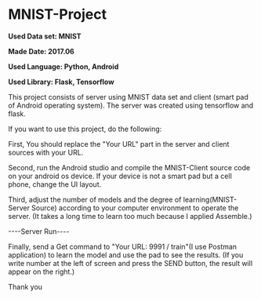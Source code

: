 # MNIST-Project

**Used Data set: MNIST** 

**Made Date: 2017.06**

**Used Language: Python, Android**

**Used Library: Flask, Tensorflow**

This project consists of server using MNIST data set and client (smart pad of Android operating system).
The server was created using tensorflow and flask.

If you want to use this project, do the following:

First, You should replace the "Your URL" part in the server and client sources with your URL.

Second, run the Android studio and compile the MNIST-Client source code on your android os device.
If your device is not a smart pad but a cell phone, change the UI layout.


Third, adjust the number of models and the degree of learning(MNIST-Server Source) according to your computer environment to operate the server.
(It takes a long time to learn too much because I applied Assemble.)

----Server Run----

Finally, send a Get command to "Your URL: 9991 / train"(I use Postman application) to learn the model and use the pad to see the results.
(If you write number at the left of screen and press the SEND button, the result will appear on the right.)


Thank you
